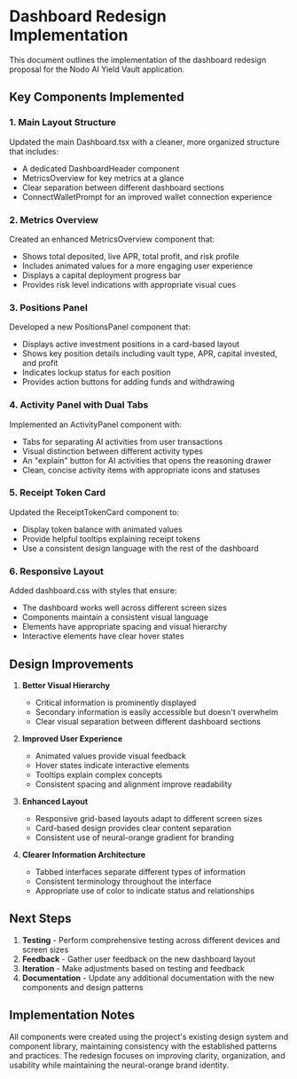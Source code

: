 # Dashboard Redesign Implementation

This document outlines the implementation of the dashboard redesign proposal for the Nodo AI Yield Vault application.

## Key Components Implemented

### 1. Main Layout Structure
Updated the main Dashboard.tsx with a cleaner, more organized structure that includes:
- A dedicated DashboardHeader component
- MetricsOverview for key metrics at a glance
- Clear separation between different dashboard sections
- ConnectWalletPrompt for an improved wallet connection experience

### 2. Metrics Overview
Created an enhanced MetricsOverview component that:
- Shows total deposited, live APR, total profit, and risk profile
- Includes animated values for a more engaging user experience
- Displays a capital deployment progress bar
- Provides risk level indications with appropriate visual cues

### 3. Positions Panel
Developed a new PositionsPanel component that:
- Displays active investment positions in a card-based layout
- Shows key position details including vault type, APR, capital invested, and profit
- Indicates lockup status for each position
- Provides action buttons for adding funds and withdrawing

### 4. Activity Panel with Dual Tabs
Implemented an ActivityPanel component with:
- Tabs for separating AI activities from user transactions
- Visual distinction between different activity types
- An "explain" button for AI activities that opens the reasoning drawer
- Clean, concise activity items with appropriate icons and statuses

### 5. Receipt Token Card
Updated the ReceiptTokenCard component to:
- Display token balance with animated values
- Provide helpful tooltips explaining receipt tokens
- Use a consistent design language with the rest of the dashboard

### 6. Responsive Layout
Added dashboard.css with styles that ensure:
- The dashboard works well across different screen sizes
- Components maintain a consistent visual language
- Elements have appropriate spacing and visual hierarchy
- Interactive elements have clear hover states

## Design Improvements

1. **Better Visual Hierarchy**
   - Critical information is prominently displayed
   - Secondary information is easily accessible but doesn't overwhelm
   - Clear visual separation between different dashboard sections

2. **Improved User Experience**
   - Animated values provide visual feedback
   - Hover states indicate interactive elements
   - Tooltips explain complex concepts
   - Consistent spacing and alignment improve readability

3. **Enhanced Layout**
   - Responsive grid-based layouts adapt to different screen sizes
   - Card-based design provides clear content separation
   - Consistent use of neural-orange gradient for branding

4. **Clearer Information Architecture**
   - Tabbed interfaces separate different types of information
   - Consistent terminology throughout the interface
   - Appropriate use of color to indicate status and relationships

## Next Steps

1. **Testing** - Perform comprehensive testing across different devices and screen sizes
2. **Feedback** - Gather user feedback on the new dashboard layout
3. **Iteration** - Make adjustments based on testing and feedback
4. **Documentation** - Update any additional documentation with the new components and design patterns

## Implementation Notes

All components were created using the project's existing design system and component library, maintaining consistency with the established patterns and practices. The redesign focuses on improving clarity, organization, and usability while maintaining the neural-orange brand identity.
